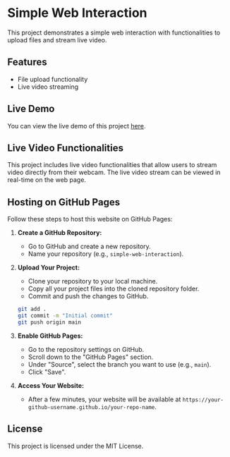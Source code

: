 # Simple Web Interaction

This project demonstrates a simple web interaction with functionalities to upload files and stream live video.

## Features

- File upload functionality
- Live video streaming

## Live Demo

You can view the live demo of this project [here](https://your-github-username.github.io/your-repo-name).

## Live Video Functionalities

This project includes live video functionalities that allow users to stream video directly from their webcam. The live video stream can be viewed in real-time on the web page.

## Hosting on GitHub Pages

Follow these steps to host this website on GitHub Pages:

1. **Create a GitHub Repository:**
   - Go to GitHub and create a new repository.
   - Name your repository (e.g., `simple-web-interaction`).

2. **Upload Your Project:**
   - Clone your repository to your local machine.
   - Copy all your project files into the cloned repository folder.
   - Commit and push the changes to GitHub.

   ```bash
   git add .
   git commit -m "Initial commit"
   git push origin main
   ```

3. **Enable GitHub Pages:**
   - Go to the repository settings on GitHub.
   - Scroll down to the "GitHub Pages" section.
   - Under "Source", select the branch you want to use (e.g., `main`).
   - Click "Save".

4. **Access Your Website:**
   - After a few minutes, your website will be available at `https://your-github-username.github.io/your-repo-name`.

## License

This project is licensed under the MIT License.
